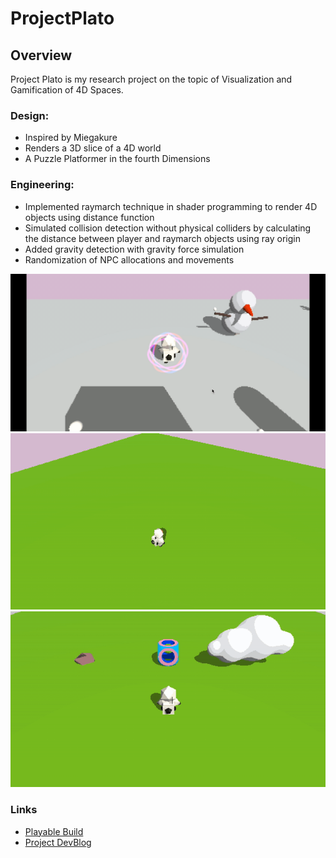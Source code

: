 # ProjectPlato
## Overview
Project Plato is my research project on the topic of Visualization and Gamification of 4D Spaces. 

### Design:
- Inspired by Miegakure
- Renders a 3D slice of a 4D world
- A Puzzle Platformer in the fourth Dimensions

### Engineering:
- Implemented raymarch technique in shader programming to render 4D objects using distance function
- Simulated collision detection without physical colliders by calculating the distance between player and raymarch objects using ray origin
- Added gravity detection with gravity force simulation
- Randomization of NPC allocations and movements


![](ProjectPlato.gif)
![](Shape.gif)
![](CollisionAfter.gif)


### Links
- [Playable Build](https://floney.itch.io/project-plato)
- [Project DevBlog](https://www.floneyyang.com/blog) 
